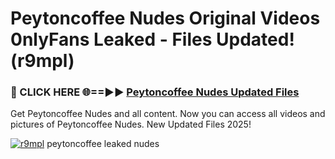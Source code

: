 # Peytoncoffee Nudes Original Videos 0nlyFans Leaked - Files Updated! (r9mpl)

<h3>🔴 CLICK HERE 🌐==►► <a href="https://tinyurl.com/4mcuefdz" rel="nofollow">Peytoncoffee Nudes Updated Files</a></h3>

Get Peytoncoffee Nudes and all content. Now you can access all videos and pictures of Peytoncoffee Nudes. New Updated Files 2025!

[![r9mpl](https://i.imgur.com/StAQSOY.gif)](https://tinyurl.com/4mcuefdz)
peytoncoffee leaked nudes